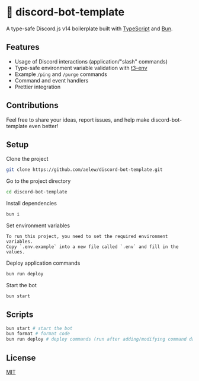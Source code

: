 # 📝 discord-bot-template

A type-safe Discord.js v14 boilerplate built with [TypeScript](https://www.typescriptlang.org) and [Bun](https://bun.sh).

## Features

- Usage of Discord interactions (application/"slash" commands)
- Type-safe environment variable validation with [t3-env](https://env.t3.gg)
- Example `/ping` and `/purge` commands
- Command and event handlers
- Prettier integration

## Contributions

Feel free to share your ideas, report issues, and help make discord-bot-template even better!

## Setup

Clone the project

```bash
git clone https://github.com/aelew/discord-bot-template.git
```

Go to the project directory

```bash
cd discord-bot-template
```

Install dependencies

```bash
bun i
```

Set environment variables

```
To run this project, you need to set the required environment variables.
Copy `.env.example` into a new file called `.env` and fill in the values.
```

Deploy application commands

```bash
bun run deploy
```

Start the bot

```bash
bun start
```

## Scripts

```bash
bun start # start the bot
bun format # format code
bun run deploy # deploy commands (run after adding/modifying command data)
```

## License

[MIT](https://choosealicense.com/licenses/mit/)
